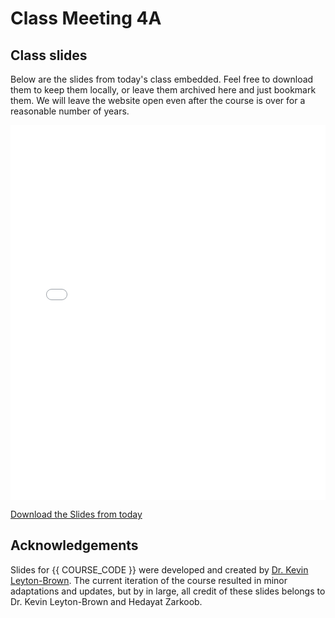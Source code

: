 # Class Meeting 4A

## Class slides

Below are the slides from today's class embedded.
Feel free to download them to keep them locally, or leave them archived here and just bookmark them.
We will leave the website open even after the course is over for a reasonable number of years.

<div>
<iframe src="../../2024_S2_Class4A.pdf" width="100%" height="600px" frameBorder="0"> </iframe>
</div>

[Download the Slides from today](https://github.com/ubc-cs/cpsc430/raw/main/files/2024_S2_Class4A.pdf)

<!-- 
## Important links for today:

- 
 -->

## Acknowledgements

Slides for {{ COURSE_CODE }} were developed and created by [Dr. Kevin Leyton-Brown](https://www.cs.ubc.ca/~kevinlb/). The current iteration of the course resulted in minor adaptations and updates, but by in large, all credit of these slides belongs to Dr. Kevin Leyton-Brown and Hedayat Zarkoob.
